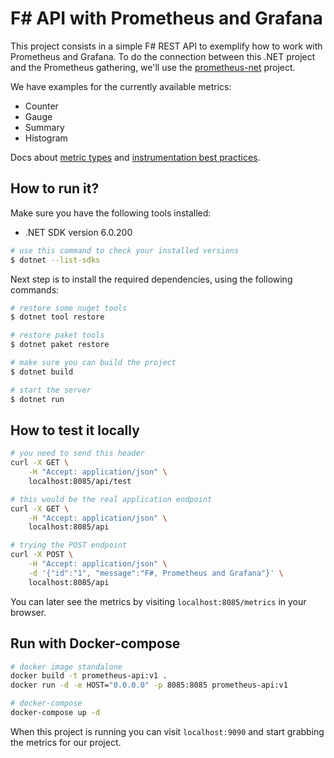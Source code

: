 # F# API with Prometheus and Grafana

This project consists in a simple F# REST API to exemplify how to work with Prometheus and Grafana. To do the connection between this .NET project and the Prometheus gathering, we'll use the [prometheus-net](https://github.com/prometheus-net/prometheus-net) project.

We have examples for the currently available metrics:

* Counter
* Gauge
* Summary 
* Histogram

Docs about [metric types](https://prometheus.io/docs/concepts/metric_types/) and [instrumentation best practices](https://prometheus.io/docs/practices/instrumentation/#counter-vs.-gauge-vs.-summary).

## How to run it?

Make sure you have the following tools installed:

* .NET SDK version 6.0.200

```bash
# use this command to check your installed versions
$ dotnet --list-sdks
```

Next step is to install the required dependencies, using the following commands:

```bash
# restore some nuget tools
$ dotnet tool restore

# restore paket tools
$ dotnet paket restore

# make sure you can build the project
$ dotnet build

# start the server
$ dotnet run
```

## How to test it locally

```bash
# you need to send this header
curl -X GET \
    -H "Accept: application/json" \
    localhost:8085/api/test

# this would be the real application endpoint
curl -X GET \
    -H "Accept: application/json" \
    localhost:8085/api

# trying the POST endpoint
curl -X POST \
    -H "Accept: application/json" \
    -d '{"id":"1", "message":"F#, Prometheus and Grafana"}' \
    localhost:8085/api
```

You can later see the metrics by visiting `localhost:8085/metrics` in your browser.

## Run with Docker-compose

```bash
# docker image standalone
docker build -t prometheus-api:v1 .
docker run -d -e HOST="0.0.0.0" -p 8085:8085 prometheus-api:v1

# docker-compose
docker-compose up -d
```

When this project is running you can visit `localhost:9090` and start grabbing the metrics for our project.